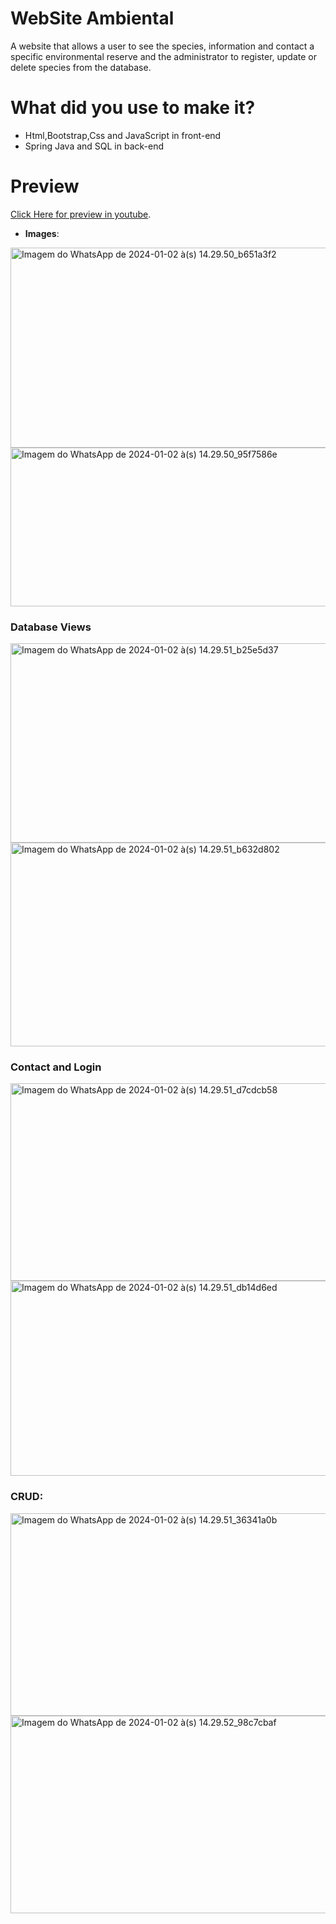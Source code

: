 # WebSite Ambiental
A website that allows a user to see the species, information and contact a specific environmental reserve and the administrator to register, update or delete species from the database.<br>

# What did you use to make it?
 - Html,Bootstrap,Css and JavaScript in front-end
 - Spring Java and SQL in back-end

# Preview
  <a href="https://www.youtube.com/watch?v=wjrJtXeAp7U">Click Here for preview in youtube</a>.</b>
  - <b>Images</b>:
    <p float="left">

<a data-flickr-embed="true" href="https://www.flickr.com/photos/199569505@N02/53438228548/in/dateposted-public/" title="Imagem do WhatsApp de 2024-01-02 à(s) 14.29.50_b651a3f2"><img src="https://live.staticflickr.com/65535/53438228548_765c08b4db_z.jpg" width="640" height="320" alt="Imagem do WhatsApp de 2024-01-02 à(s) 14.29.50_b651a3f2"/></a>    
<a data-flickr-embed="true" href="https://www.flickr.com/photos/199569505@N02/53438510850/in/dateposted-public/" title="Imagem do WhatsApp de 2024-01-02 à(s) 14.29.50_95f7586e"><img src="https://live.staticflickr.com/65535/53438510850_1de2087549_z.jpg" width="640" height="254" alt="Imagem do WhatsApp de 2024-01-02 à(s) 14.29.50_95f7586e"/></a>

### Database Views
<a data-flickr-embed="true" href="https://www.flickr.com/photos/199569505@N02/53438228518/in/dateposted-public/" title="Imagem do WhatsApp de 2024-01-02 à(s) 14.29.51_b25e5d37"><img src="https://live.staticflickr.com/65535/53438228518_1551053e66_z.jpg" width="640" height="319" alt="Imagem do WhatsApp de 2024-01-02 à(s) 14.29.51_b25e5d37"/></a>
<a data-flickr-embed="true" href="https://www.flickr.com/photos/199569505@N02/53437169567/in/dateposted-public/" title="Imagem do WhatsApp de 2024-01-02 à(s) 14.29.51_b632d802"><img src="https://live.staticflickr.com/65535/53437169567_0939b3bdc3_z.jpg" width="640" height="326" alt="Imagem do WhatsApp de 2024-01-02 à(s) 14.29.51_b632d802"/></a>

### Contact and Login
<a data-flickr-embed="true" href="https://www.flickr.com/photos/199569505@N02/53438510870/in/dateposted-public/" title="Imagem do WhatsApp de 2024-01-02 à(s) 14.29.51_d7cdcb58"><img src="https://live.staticflickr.com/65535/53438510870_bbafb78257_z.jpg" width="640" height="316" alt="Imagem do WhatsApp de 2024-01-02 à(s) 14.29.51_d7cdcb58"/></a>
<a data-flickr-embed="true" href="https://www.flickr.com/photos/199569505@N02/53438409474/in/dateposted-public/" title="Imagem do WhatsApp de 2024-01-02 à(s) 14.29.51_db14d6ed"><img src="https://live.staticflickr.com/65535/53438409474_c58194df89_z.jpg" width="640" height="312" alt="Imagem do WhatsApp de 2024-01-02 à(s) 14.29.51_db14d6ed"/></a>

### CRUD:
<a data-flickr-embed="true" href="https://www.flickr.com/photos/199569505@N02/53438510930/in/dateposted-public/" title="Imagem do WhatsApp de 2024-01-02 à(s) 14.29.51_36341a0b"><img src="https://live.staticflickr.com/65535/53438510930_9e1294a532_z.jpg" width="640" height="324" alt="Imagem do WhatsApp de 2024-01-02 à(s) 14.29.51_36341a0b"/></a>
<a data-flickr-embed="true" href="https://www.flickr.com/photos/199569505@N02/53438228633/in/dateposted-public/" title="Imagem do WhatsApp de 2024-01-02 à(s) 14.29.52_98c7cbaf"><img src="https://live.staticflickr.com/65535/53438228633_aa70ee71ea_z.jpg" width="640" height="316" alt="Imagem do WhatsApp de 2024-01-02 à(s) 14.29.52_98c7cbaf"/></a>
</p>
